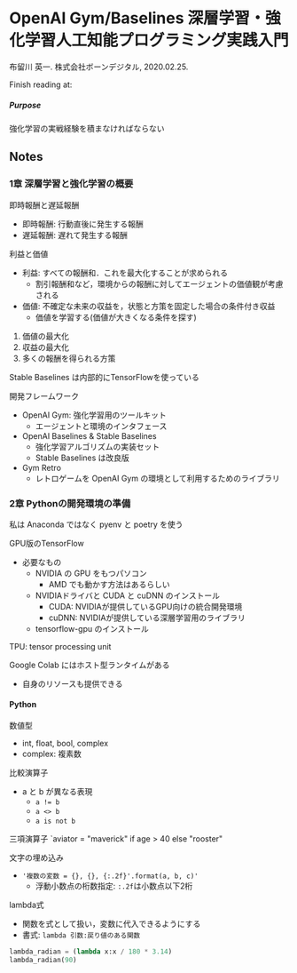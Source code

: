 # OpenAI Gym/Baselines 深層学習・強化学習人工知能プログラミング実践入門
布留川 英一. 株式会社ボーンデジタル, 2020.02.25.

Finish reading at:

##### Purpose
強化学習の実戦経験を積まなければならない

## Notes

### 1章 深層学習と強化学習の概要
即時報酬と遅延報酬
- 即時報酬: 行動直後に発生する報酬
- 遅延報酬: 遅れて発生する報酬

利益と価値
- 利益: すべての報酬和．これを最大化することが求められる
  - 割引報酬和など，環境からの報酬に対してエージェントの価値観が考慮される
- 価値: 不確定な未来の収益を，状態と方策を固定した場合の条件付き収益
  - 価値を学習する(価値が大きくなる条件を探す)

1. 価値の最大化
2. 収益の最大化
3. 多くの報酬を得られる方策

Stable Baselines は内部的にTensorFlowを使っている

開発フレームワーク
- OpenAI Gym: 強化学習用のツールキット
  - エージェントと環境のインタフェース
- OpenAI Baselines & Stable Baselines
  - 強化学習アルゴリズムの実装セット
  - Stable Baselines は改良版
- Gym Retro
  - レトロゲームを OpenAI Gym の環境として利用するためのライブラリ

### 2章 Pythonの開発環境の準備
私は Anaconda ではなく pyenv と poetry を使う

GPU版のTensorFlow
- 必要なもの
  - NVIDIA の GPU をもつパソコン
    - AMD でも動かす方法はあるらしい
  - NVIDIAドライバと CUDA と cuDNN のインストール
    - CUDA: NVIDIAが提供しているGPU向けの統合開発環境
    - cuDNN: NVIDIAが提供している深層学習用のライブラリ
  - tensorflow-gpu のインストール

TPU: tensor processing unit

Google Colab にはホスト型ランタイムがある
- 自身のリソースも提供できる

#### Python
数値型
- int, float, bool, complex
- complex: 複素数

比較演算子
- a と b が異なる表現
  - `a != b`
  - `a <> b`
  - `a is not b`

三項演算子
`aviator = "maverick" if age > 40 else "rooster"

文字の埋め込み
- `'複数の変数 = {}, {}, {:.2f}'.format(a, b, c)'`
  - 浮動小数点の桁数指定: `:.2f`は小数点以下2桁

lambda式
- 関数を式として扱い，変数に代入できるようにする
- 書式: `lambda 引数:戻り値のある関数`
```py
lambda_radian = (lambda x:x / 180 * 3.14)
lambda_radian(90)
```
